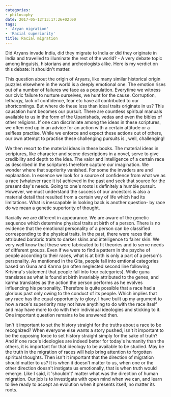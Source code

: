 ```yaml
---
categories:
- philosophy
date: 2017-05-12T13:17:26+02:00
tags:
- 'Aryan migration'
- 'Racial superiority'
title: Racial migration 
---
```


Did Aryans invade India, did they migrate to India or did they originate in India and travelled to illuminate the rest of the world? - A very debate topic among linguists, historians and archeologists alike. Here is my verdict on this debate: It shouldn't matter. 

This question about the origin of Aryans, like many similar historical origin puzzles elsewhere in the world is a deeply emotional one. The emotion rises out of a number of failures we face as a population. Everytime we witness our civic failure to nurture ourselves, we hunt for the cause. Corruption, lethargy, lack of confidence, fear etc have all contributed to our shortcomings. But where do these less than ideal traits originate in us? This causation hunt becomes our pursuit. There are countless spiritual manuals available to us in the form of the Upanishads, vedas and even the bibles of other religions. If one can discrimiate among the ideas in these scriptures, we often end up in an advice for an action with a certain attitude or a selfless practise. While we enforce and expect these actions out of others, our own attempt to practise these challenging pursuits is , well, challenging! 


We then resort to the material ideas in these books. The material ideas in scriptures, like character and scene descriptions in a novel, serve to give credibility and depth to the idea. The valor and intelligence of a certain race as described in the scriptures therefore capture our imagination. We wonder where that supriority vanished. For some the invaders are and explanation. In essence we look for a source of confidence from what we as a race (whatever race it is) achieved in the past and seek that source for the present day's needs. Going to one's roots is definitely a humble pursuit. However, we must understand the success of our ancestors is also a material detail that resulted from a certain way of life which had its limitations. What is inescapable in looking back is another question- by race do we mean a genetic superiority of thought. 

Racially we are different in appearance. We are aware of the genetic sequence which determine physical traits at birth of a person. There is no evidence that the emotional personality of a person can be classified corresponding to the physical traits. In the past, there were races that attributed barabric traits to darker skins and intelligence to fairer skin. We very well know that these were fabricated to fit theories and to serve needs of different groups. Even if we were to find a pattern in the psyche of people according to their races, what is at birth is only a part of a person's personality. As mentioned in the Gita, people fall into emtional categories based on Guna and Karma (an often neglected second line following Krishna's statement that people fall into four categories). While guna translates as what is found at birth invariably attributed to the genes, and karma translates as the action the person performs as he evolves influencing his personality. Therefore is quite possible that a race had a glorious past only owing to the conduct of its people. Which implies that any race has the equal opportunity to glory. I have built up my argument to how a race's superiority may not have anything to do with the race itself and may have more to do with their individual ideologies and sticking to it. One important question remains to be answered then. 

Isn't it important to set the history straight for the truths about a race to be recognized? When everyone else wants a story pushed, isn't it important to be the opposing force to set history straight simply for the sake of truth? And if one race's ideologies are indeed better for today's humanity than the others, it is important for that ideology to be available to be studied. May be the truth in the migration of races will help bring attention to forgotten spiritual thoughts. Then isn't it important that the direction of migration should matter to us? It is when it doesn't matter to us, when one or the other direction doesn't instigate us emotionally, that is when truth would emerge. Like I said, it 'shouldn't' matter what was the direction of human migration. Our job is to investigate with open mind when we can, and learn to live ready to accept an evolution when it presents itself, no matter its roots.      

